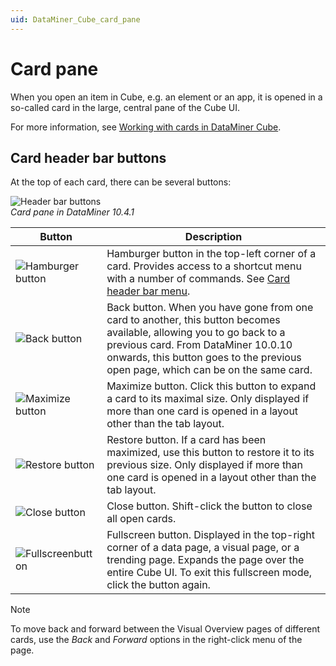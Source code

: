 ```yaml
---
uid: DataMiner_Cube_card_pane
---
```


# Card pane

When you open an item in Cube, e.g. an element or an app, it is opened in a so-called card in the large, central pane of the Cube UI.

For more information, see [Working with cards in DataMiner Cube](xref:Working_with_cards_in_DataMiner_Cube).

## Card header bar buttons

At the top of each card, there can be several buttons:

![Header bar buttons](~/user-guide/images/Card_Header_Bar.png)<br/>*Card pane in DataMiner 10.4.1*

| Button | Description |
|--------|-------------|
| ![Hamburger button](~/user-guide/images/CubeXCardBurger.png) | Hamburger button in the top-left corner of a card. Provides access to a shortcut menu with a number of commands. See [Card header bar menu](xref:Working_with_cards_in_DataMiner_Cube#card-header-bar-menu). |
| ![Back button](~/user-guide/images/CubeXCardBack.png) | Back button. When you have gone from one card to another, this button becomes available, allowing you to go back to a previous card. From DataMiner 10.0.10 onwards, this button goes to the previous open page, which can be on the same card. |
| ![Maximize button](~/user-guide/images/CubeXCardMax.png) | Maximize button. Click this button to expand a card to its maximal size. Only displayed if more than one card is opened in a layout other than the tab layout. |
| ![Restore button](~/user-guide/images/CubeXCardRestore.png) | Restore button. If a card has been maximized, use this button to restore it to its previous size. Only displayed if more than one card is opened in a layout other than the tab layout. |
| ![Close button](~/user-guide/images/CubeXCardClose.png) | Close button. Shift-click the button to close all open cards. |
| ![Fullscreenbutton](~/user-guide/images/CubeMaximize.png) | Fullscreen button. Displayed in the top-right corner of a data page, a visual page, or a trending page. Expands the page over the entire Cube UI. To exit this fullscreen mode, click the button again. |

> [!NOTE]
> To move back and forward between the Visual Overview pages of different cards, use the *Back* and *Forward* options in the right-click menu of the page.
